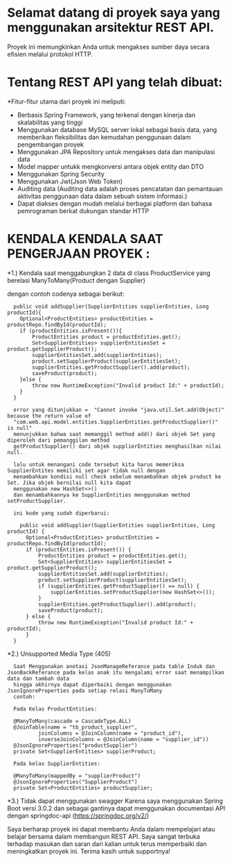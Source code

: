 # Selamat datang di proyek saya yang menggunakan arsitektur REST API. 
  Proyek ini memungkinkan Anda untuk mengakses sumber daya secara efisien melalui protokol HTTP.
# Tentang REST API yang telah dibuat:

*Fitur-fitur utama dari proyek ini meliputi:

* Berbasis Spring Framework, yang terkenal dengan kinerja dan skalabilitas yang tinggi
* Menggunakan database MySQL server lokal sebagai basis data, yang memberikan fleksibilitas dan kemudahan penggunaan 
  dalam pengembangan proyek
* Menggunakan JPA Repository untuk mengakses data dan manipulasi data
* Model mapper untukk mengkonversi antara objek entity dan DTO
* Menggunakan Spring Security
* Menggunakan Jwt(Json Web Token)
* Auditing data (Auditing data adalah proses pencatatan dan pemantauan aktivitas penggunaan data dalam sebuah sistem informasi.)
* Dapat diakses dengan mudah melalui berbagai platform dan bahasa pemrograman berkat dukungan standar HTTP

# KENDALA KENDALA SAAT PENGERJAAN PROYEK :

*1.) Kendala saat menggabungkan 2 data di class ProductService yang berelasi ManyToMany(Product dengan Supplier)
   
   dengan contoh codenya sebagai berikut:
   
      public void addSupplier(SupplierEntities supplierEntities, Long productId){
        Optional<ProductEntities> productEntities = productRepo.findById(productId);
        if (productEntities.isPresent()){
            ProductEntities product = productEntities.get();
            Set<SupplierEntities> supplierEntitiesSet = product.getSupplierProduct();
            supplierEntitiesSet.add(supplierEntities);
            product.setSupplierProduct(supplierEntitiesSet);
            supplierEntities.getProductSupplier().add(product);
            saveProduct(product);
        }else {
            throw new RuntimeException("Invalid product Id:" + productId);
        }
      }
      
      error yang ditunjukkan =  "Cannot invoke "java.util.Set.add(Object)" because the return value of 
      "com.web.api.model.entities.SupplierEntities.getProductSupplier()" is null"
      menunjukkan bahwa saat memanggil method add() dari objek Set yang diperoleh dari pemanggilan method 
      getProductSupplier() dari objek supplierEntities menghasilkan nilai null.

      lalu untuk menangani code tersebut kita harus memeriksa SupplierEntites memiliki set agar tidak null dengan  
      menambahkan kondisi null check sebelum menambahkan objek product ke Set. Jika objek bernilai null kita dapat 
      menggunakan new HashSet<>()
      dan menambahkannya ke SupplierEntities menggunakan method setProductSupplier.

      ini kode yang sudah diperbarui:

        public void addSupplier(SupplierEntities supplierEntities, Long productId) {
          Optional<ProductEntities> productEntities = productRepo.findById(productId);
          if (productEntities.isPresent()) {
              ProductEntities product = productEntities.get();
              Set<SupplierEntities> supplierEntitiesSet = product.getSupplierProduct();
              supplierEntitiesSet.add(supplierEntities);
              product.setSupplierProduct(supplierEntitiesSet);
              if (supplierEntities.getProductSupplier() == null) {
                  supplierEntities.setProductSupplier(new HashSet<>());
              }
              supplierEntities.getProductSupplier().add(product);
              saveProduct(product);
          } else {
              throw new RuntimeException("Invalid product Id:" + productId);
          }
      }

*2.) Unsupported Media Type (405)

      Saat Menggunakan anotasi JsonManageReferance pada table Induk dan JsonBackReferance pada kelas anak itu mengalami error saat menampilkan data dan tambah data
      hingga akhirnya dapat diperbaiki dengan menggunakan JsonIgnoreProperties pada setiap relasi ManyToMany
      contoh:
      
      Pada Kelas ProductEntities:
      
      @ManyToMany(cascade = CascadeType.ALL)
      @JoinTable(name = "tb_product_supplier",
              joinColumns = @JoinColumn(name = "product_id"),
              inverseJoinColumns = @JoinColumn(name = "supplier_id"))
      @JsonIgnoreProperties("productSupplier")
      private Set<SupplierEntities> supplierProduct;
      
      Pada kelas SupplierEntities:
      
      @ManyToMany(mappedBy = "supplierProduct")
      @JsonIgnoreProperties("SupplierProduct")
      private Set<ProductEntities> productSupplier;

*3.) Tidak dapat menggunakan swagger Karena saya menggunakan Spring Boot versi 3.0.2
      dan sebagai gantinya dapat menggunakan documentasi API dengan springdoc-api (https://springdoc.org/v2/)
      

Saya berharap proyek ini dapat membantu Anda dalam mempelajari atau belajar bersama dalam membangun REST API. 
Saya sangat terbuka terhadap masukan dan saran dari kalian untuk terus memperbaiki dan meningkatkan proyek ini. 
Terima kasih untuk supportnya!
